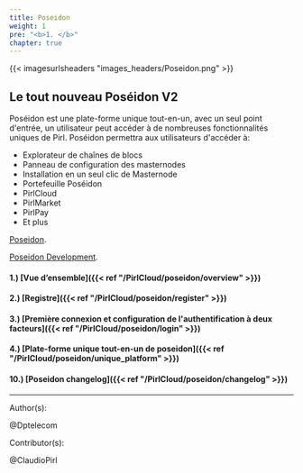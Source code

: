 ```yaml
---
title: Poseidon
weight: 1
pre: "<b>1. </b>"
chapter: true
---
```

{{< imagesurlsheaders "images_headers/Poseidon.png" >}}

## Le tout nouveau Poséidon V2

Poséidon est une plate-forme unique tout-en-un,
avec un seul point d'entrée,
un utilisateur peut accéder à de nombreuses fonctionnalités uniques de Pirl.
Poséidon permettra aux utilisateurs d'accéder à:

+ Explorateur de chaînes de blocs
+ Panneau de configuration des masternodes
+ Installation en un seul clic de Masternode
+ Portefeuille Poséidon
+ PirlCloud
+ PirlMarket
+ PirlPay
+ Et plus

[Poseidon](https://poseidon.pirl.io "Poseidon").

[Poseidon Development](https://devexplorer.pirl.io/home "Poseidon Development").

#### 1.) [Vue d’ensemble]({{< ref "/PirlCloud/poseidon/overview" >}})

#### 2.) [Registre]({{< ref "/PirlCloud/poseidon/register" >}})

#### 3.) [Première connexion et configuration de l'authentification à deux facteurs]({{< ref "/PirlCloud/poseidon/login" >}})

#### 4.) [Plate-forme unique tout-en-un de poseidon]({{< ref "/PirlCloud/poseidon/unique_platform" >}})

#### 10.) [Poseidon changelog]({{< ref "/PirlCloud/poseidon/changelog" >}})

---
Author(s):

@Dptelecom

Contributor(s):  

@ClaudioPirl
